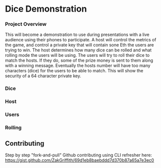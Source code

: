# Dice Demonstration

### Project Overview
This will become a demonstration to use during presentations with a live audience using their phones to participate.  A host will control the metrics of the game, and control a private key that will contain sone Eth the users are trying to win. The host determines how many dice can be rolled and what rolling mode the users will be using.  The users will try to roll their dice to match the hosts.  If they do, some of the prize money is sent to them along with a winning message.  Eventually the hosts number will have too many characters (dice) for the users to be able to match.  This will show the security of a 64 character private key.

### Dice

### Host

### Users

### Rolling

## Contributing

Step by step "fork-and-pull" Github contributing using CLI refresher here:  
https://gist.github.com/ZakGriffith/69d1eb8baebddd7d370b87a65a7e3ec0 
